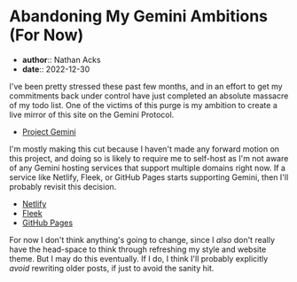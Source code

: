 # Abandoning My Gemini Ambitions (For Now)

* **author**:: Nathan Acks  
* **date**:: 2022-12-30

I've been pretty stressed these past few months, and in an effort to get my commitments back under control have just completed an absolute massacre of my todo list. One of the victims of this purge is my ambition to create a live mirror of this site on the Gemini Protocol.

* [Project Gemini](https://gemini.circumlunar.space/)

I'm mostly making this cut because I haven't made any forward motion on this project, and doing so is likely to require me to self-host as I'm not aware of any Gemini hosting services that support multiple domains right now. If a service like Netlify, Fleek, or GitHub Pages starts supporting Gemini, then I'll probably revisit this decision.

* [Netlify](https://www.netlify.com/)
* [Fleek](https://fleek.co/)
* [GitHub Pages](https://pages.github.com/)

For now I don't think anything's going to change, since I *also* don't really have the head-space to think through refreshing my style and website theme. But I may do this eventually. If I do, I think I'll probably explicitly *avoid* rewriting older posts, if just to avoid the sanity hit.
